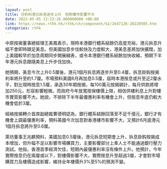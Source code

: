 ```yaml
---
layout: post
title: 分析料港元拆息逐步上升　但對樓市影響不大
date: 2022-05-05 13:23:26.000000000 +08:00
link: https://news.rthk.hk/rthk/ch/component/k2/1647126-20220505.htm
categories: rthk
---
```


中原按揭董事總經理王美鳳表示，現時本港銀行體系結餘仍高度充裕，港元拆息升幅不會即時跟足美息。但美國加息步伐較快及力度較大，港美息差將加快擴闊，加上美國較早於加息周期同步開展縮表，或令本港銀行體系結餘加快收縮，預期下半年港元拆息跟隨美息上升步伐加快。

她預期，美息今次上升0.5厘後，港元1個月拆息將逐步升至0.4厘，拆息掛鈎按揭利率將升至約1.7厘。市場預料美國6月再加息0.5厘，屆時本港按息或升至近2厘水平，對比現時按息1.5厘，承造30年期按揭，每100萬元按揭額計，每月供款將增加250元，形容影響輕微。而政府今年放寬按保樓價上限，相信供樓利息上升對樓市實質影響不大。她說，不排除下半年最優惠利率有機會上升，但按息年底仍較大機會低於3厘。

經絡按揭轉介首席副總裁曹德明認為，銀行體系結餘回落至不足千億元，銀行才有機會上調最優惠利率，預料美國今次加息對香港樓市影響不大，又預計6月底港元1個月拆息將升至0.6厘。

萊坊董事王兆麒預料，美國加息0.5厘後，港元拆息短期會上升，拆息掛鈎按揭成本增加，但升幅不足以影響市場購買力，主要影響部分上車人士不能通過銀行壓力測試。他指，香港首季經濟欠佳，短期內最優惠利率沒有條件上升。他預計，今年實際按息仍在兩厘或以下，對樓價影響不大，實際按息升至超過3厘，才會對市場購買力及樓價造成影響，維持全年樓價升3%至5%的預測不變。
